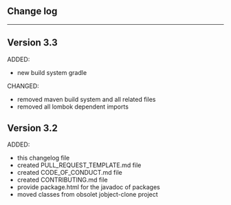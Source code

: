 ## Change log
----------------------

Version 3.3
-------------

ADDED:
 
- new build system gradle

CHANGED:

- removed maven build system and all related files
- removed all lombok dependent imports

Version 3.2
-------------

ADDED:
 
- this changelog file
- created PULL_REQUEST_TEMPLATE.md file
- created CODE_OF_CONDUCT.md file
- created CONTRIBUTING.md file
- provide package.html for the javadoc of packages
- moved classes from obsolet jobject-clone project


